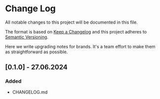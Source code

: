 # Change Log

All notable changes to this project will be documented in this file.

The format is based on [Keep a Changelog](http://keepachangelog.com/)
and this project adheres to [Semantic Versioning](http://semver.org/).

Here we write upgrading notes for brands. It's a team effort to make them as
straightforward as possible.

[comment]: <## [MAJOR.MINOR.PATCH] - dd-mm-yyyy> (This is a comment, it will not be included)
[comment]: <### Added> (This is a comment, it will not be included)
[comment]: <### Fixed> (This is a comment, it will not be included)
[comment]: <### Changed> (This is a comment, it will not be included)
[comment]: <### Removed> (This is a comment, it will not be included)

## [0.1.0] - 27.06.2024

### Added

- CHANGELOG.md
